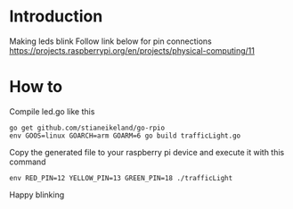 # Introduction
Making leds blink 
Follow link below for pin connections 
https://projects.raspberrypi.org/en/projects/physical-computing/11

# How to
Compile led.go like this
```
go get github.com/stianeikeland/go-rpio
env GOOS=linux GOARCH=arm GOARM=6 go build trafficLight.go
```
Copy the generated file to your raspberry pi device and execute it with this command

```
env RED_PIN=12 YELLOW_PIN=13 GREEN_PIN=18 ./trafficLight
```

Happy blinking 